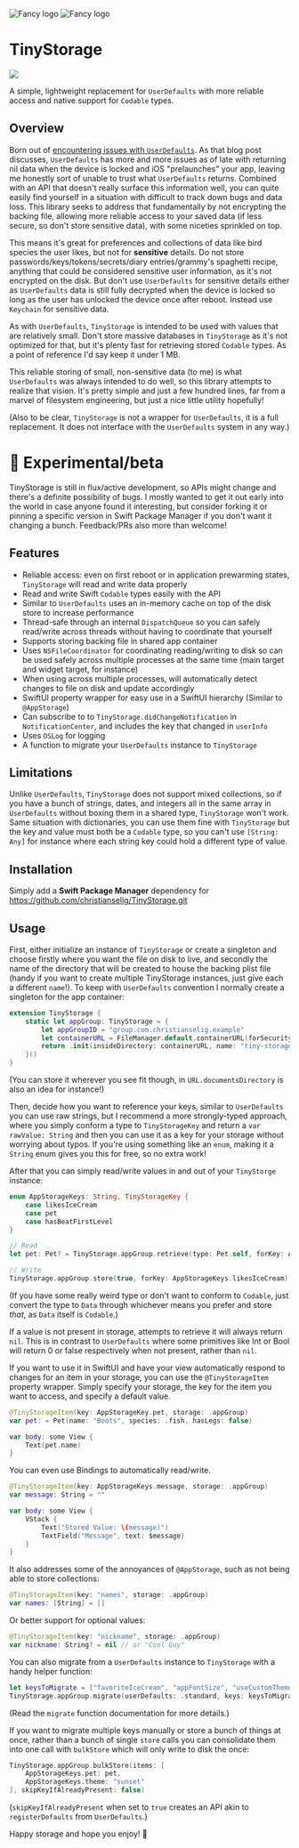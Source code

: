 ![Fancy logo](./banner-dark.png#gh-dark-mode-only)
![Fancy logo](./banner-light.png#gh-light-mode-only)

# TinyStorage 
<a href="https://www.emergetools.com/app/example/ios/examp_uQbTBp6Z4ryC/"><img src="https://img.shields.io/badge/dynamic/json?url=https%3A%2F%2Fwww.emergetools.com%2Fapi%2Fv2%2Fpublic_new_build%3FexampleId%3Dexamp_uQbTBp6Z4ryC%26platform%3Dios%26badgeOption%3Dversion_and_max_install_size&query=$.badgeMetadata&label=TinyStorage&logo=apple" /></a>

A simple, lightweight replacement for `UserDefaults` with more reliable access and native support for `Codable` types.

## Overview

Born out of [encountering issues with `UserDefaults`](https://christianselig.com/2024/10/beware-userdefaults/). As that blog post discusses, `UserDefaults` has more and more issues as of late with returning nil data when the device is locked and iOS "prelaunches" your app, leaving me honestly sort of unable to trust what `UserDefaults` returns. Combined with an API that doesn't really surface this information well, you can quite easily find yourself in a situation with difficult to track down bugs and data loss. This library seeks to address that fundamentally by not encrypting the backing file, allowing more reliable access to your saved data (if less secure, so don't store sensitive data), with some niceties sprinkled on top.

This means it's great for preferences and collections of data like bird species the user likes, but not for **sensitive** details. Do not store passwords/keys/tokens/secrets/diary entries/grammy's spaghetti recipe, anything that could be considered sensitive user information, as it's not encrypted on the disk. But don't use `UserDefaults` for sensitive details either as `UserDefaults` data is still fully decrypted when the device is locked so long as the user has unlocked the device once after reboot. Instead use `Keychain` for sensitive data.

As with `UserDefaults`, `TinyStorage` is intended to be used with values that are relatively small. Don't store massive databases in `TinyStorage` as it's not optimized for that, but it's plenty fast for retrieving stored `Codable` types. As a point of reference I'd say keep it under 1 MB.

This reliable storing of small, non-sensitive data (to me) is what `UserDefaults` was always intended to do well, so this library attempts to realize that vision. It's pretty simple and just a few hundred lines, far from a marvel of filesystem engineering, but just a nice little utility hopefully!

(Also to be clear, `TinyStorage` is not a wrapper for `UserDefaults`, it is a full replacement. It does not interface with the `UserDefaults` system in any way.)

# 🧪 Experimental/beta

TinyStorage is still in flux/active development, so APIs might change and there's a definite possibility of bugs. I mostly wanted to get it out early into the world in case anyone found it interesting, but consider forking it or pinning a specific version in Swift Package Manager if you don't want it changing a bunch. Feedback/PRs also more than welcome!

## Features

- Reliable access: even on first reboot or in application prewarming states, `TinyStorage` will read and write data properly
- Read and write Swift `Codable` types easily with the API
- Similar to `UserDefaults` uses an in-memory cache on top of the disk store to increase performance
- Thread-safe through an internal `DispatchQueue` so you can safely read/write across threads without having to coordinate that yourself
- Supports storing backing file in shared app container
- Uses `NSFileCoordinator` for coordinating reading/writing to disk so can be used safely across multiple processes at the same time (main target and widget target, for instance)
- When using across multiple processes, will automatically detect changes to file on disk and update accordingly
- SwiftUI property wrapper for easy use in a SwiftUI hierarchy (Similar to `@AppStorage`)
- Can subscribe to to `TinyStorage.didChangeNotification` in `NotificationCenter`, and includes the key that changed in `userInfo`
- Uses `OSLog` for logging
- A function to migrate your `UserDefaults` instance to `TinyStorage`

## Limitations

Unlike `UserDefaults`, `TinyStorage` does not support mixed collections, so if you have a bunch of strings, dates, and integers all in the same array in `UserDefaults` without boxing them in a shared type, `TinyStorage` won't work. Same situation with dictionaries, you can use them fine with `TinyStorage` but the key and value must both be a `Codable` type, so you can't use `[String: Any]` for instance where each string key could hold a different type of value.

## Installation

Simply add a **Swift Package Manager** dependency for https://github.com/christianselig/TinyStorage.git

## Usage

First, either initialize an instance of `TinyStorage` or create a singleton and choose firstly where you want the file on disk to live, and secondly the name of the directory that will be created to house the backing plist file (handy if you want to create multiple TinyStorage instances, just give each a different `name`!). To keep with `UserDefaults` convention I normally create a singleton for the app container:

```swift
extension TinyStorage {
    static let appGroup: TinyStorage = {
        let appGroupID = "group.com.christianselig.example"
        let containerURL = FileManager.default.containerURL(forSecurityApplicationGroupIdentifier: appGroupID)!
        return .init(insideDirectory: containerURL, name: "tiny-storage-general-prefs")
    }()
}
```

(You can store it wherever you see fit though, in `URL.documentsDirectory` is also an idea for instance!)

Then, decide how you want to reference your keys, similar to `UserDefaults` you can use raw strings, but I recommend a more strongly-typed approach, where you simply conform a type to `TinyStorageKey` and return a `var rawValue: String` and then you can use it as a key for your storage without worrying about typos. If you're using something like an `enum`, making it a `String` enum gives you this for free, so no extra work!

After that you can simply read/write values in and out of your `TinyStorge` instance:

```swift
enum AppStorageKeys: String, TinyStorageKey {
    case likesIceCream
    case pet
    case hasBeatFirstLevel
}

// Read
let pet: Pet? = TinyStorage.appGroup.retrieve(type: Pet.self, forKey: AppStorageKeys.pet)

// Write
TinyStorage.appGroup.store(true, forKey: AppStorageKeys.likesIceCream)
```

(If you have some really weird type or don't want to conform to `Codable`, just convert the type to `Data` through whichever means you prefer and store *that*, as `Data` itself is `Codable`.)

If a value is not present in storage, attempts to retrieve it will always return `nil`. This is in contrast to `UserDefaults` where some primitives like Int or Bool will return 0 or false respectively when not present, rather than `nil`.

If you want to use it in SwiftUI and have your view automatically respond to changes for an item in your storage, you can use the `@TinyStorageItem` property wrapper. Simply specify your storage, the key for the item you want to access, and specify a default value.

```swift
@TinyStorageItem(key: AppStorageKey.pet, storage: .appGroup)
var pet: = Pet(name: "Boots", species: .fish, hasLegs: false)

var body: some View {
    Text(pet.name)
}
```

You can even use Bindings to automatically read/write.

```swift
@TinyStorageItem(key: AppStorageKeys.message, storage: .appGroup)
var message: String = ""

var body: some View {
    VStack {
        Text("Stored Value: \(message)")
        TextField("Message", text: $message)
    }
}
```

It also addresses some of the annoyances of `@AppStorage`, such as not being able to store collections:

```swift
@TinyStorageItem(key: "names", storage: .appGroup)
var names: [String] = []
```

Or better support for optional values:

```swift
@TinyStorageItem(key: "nickname", storage: .appGroup)
var nickname: String? = nil // or "Cool Guy"
```

You can also migrate from a `UserDefaults` instance to `TinyStorage` with a handy helper function:

```swift
let keysToMigrate = ["favoriteIceCream", "appFontSize", "useCustomTheme", "lastFetchDate"]
TinyStorage.appGroup.migrate(userDefaults: .standard, keys: keysToMigrate, overwriteIfConflict: true)
```

(Read the `migrate` function documentation for more details.)

If you want to migrate multiple keys manually or store a bunch of things at once, rather than a bunch of single `store` calls you can consolidate them into one call with `bulkStore` which will only write to disk the once:

```swift
TinyStorage.appGroup.bulkStore(items: [
    AppStorageKeys.pet: pet,
    AppStorageKeys.theme: "sunset"
], skipKeyIfAlreadyPresent: false)
```

(`skipKeyIfAlreadyPresent` when set to `true` creates an API akin to `registerDefaults` from `UserDefaults`.)

Happy storage and hope you enjoy! 💾